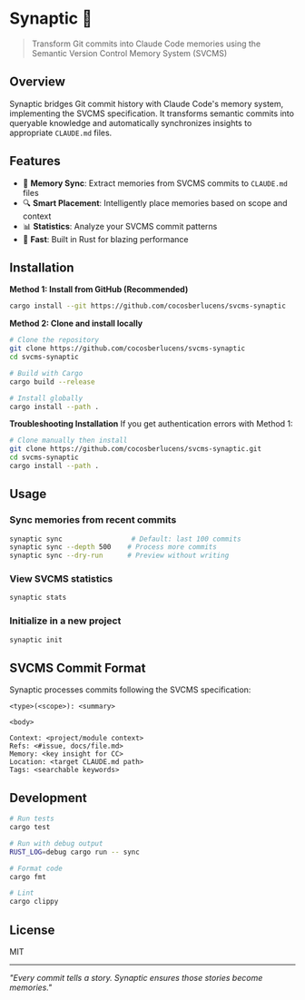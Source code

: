 # Synaptic 🧠

> Transform Git commits into Claude Code memories using the Semantic Version Control Memory System (SVCMS)

## Overview

Synaptic bridges Git commit history with Claude Code's memory system, implementing the SVCMS specification. It transforms semantic commits into queryable knowledge and automatically synchronizes insights to appropriate `CLAUDE.md` files.

## Features

- 🔄 **Memory Sync**: Extract memories from SVCMS commits to `CLAUDE.md` files
- 🔍 **Smart Placement**: Intelligently place memories based on scope and context
- 📊 **Statistics**: Analyze your SVCMS commit patterns
- 🚀 **Fast**: Built in Rust for blazing performance

## Installation

**Method 1: Install from GitHub (Recommended)**
```bash
cargo install --git https://github.com/cocosberlucens/svcms-synaptic
```

**Method 2: Clone and install locally**
```bash
# Clone the repository
git clone https://github.com/cocosberlucens/svcms-synaptic
cd svcms-synaptic

# Build with Cargo
cargo build --release

# Install globally
cargo install --path .
```

**Troubleshooting Installation**
If you get authentication errors with Method 1:
```bash
# Clone manually then install
git clone https://github.com/cocosberlucens/svcms-synaptic.git
cd svcms-synaptic
cargo install --path .
```

## Usage

### Sync memories from recent commits
```bash
synaptic sync                 # Default: last 100 commits
synaptic sync --depth 500    # Process more commits
synaptic sync --dry-run      # Preview without writing
```

### View SVCMS statistics
```bash
synaptic stats
```

### Initialize in a new project
```bash
synaptic init
```

## SVCMS Commit Format

Synaptic processes commits following the SVCMS specification:

```
<type>(<scope>): <summary>

<body>

Context: <project/module context>
Refs: <#issue, docs/file.md>
Memory: <key insight for CC>
Location: <target CLAUDE.md path>
Tags: <searchable keywords>
```

## Development

```bash
# Run tests
cargo test

# Run with debug output
RUST_LOG=debug cargo run -- sync

# Format code
cargo fmt

# Lint
cargo clippy
```

## License

MIT

---

*"Every commit tells a story. Synaptic ensures those stories become memories."*
